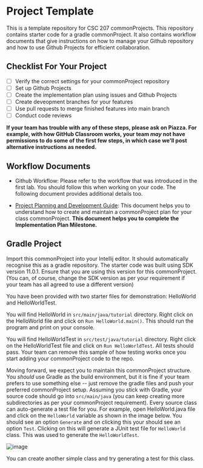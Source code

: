 # Project Template

This is a template repository for CSC 207 commonProjects. 
This repository contains starter code for a gradle commonProject.
It also contains workflow documents that give instructions on how to manage your Github repository and how to use Github Projects for efficient collaboration.

## Checklist For Your Project
- [ ] Verify the correct settings for your commonProject repository
- [ ] Set up Github Projects
- [ ] Create the implementation plan using issues and Github Projects
- [ ] Create deveopment branches for your features
- [ ] Use pull requests to merge finished features into main branch
- [ ] Conduct code reviews

**If your team has trouble with any of these steps, please ask on Piazza. For example, with how GitHub Classroom works, your team *may* not have permissions to do some of the first few steps, in which case we'll post alternative instructions as needed.**

## Workflow Documents

* Github Workflow: Please refer to the workflow that was introduced in the first lab. You should follow this when working on your code. The following document provides additional details too.

* [Project Planning and Development Guide](project_plan_dev.md): This document helps you to understand how to create and maintain a commonProject plan for your class commonProject. **This document helps you to complete the Implementation Plan Milestone.**

## Gradle Project
Import this commonProject into your Intellij editor. It should automatically recognise this as a gradle repository.
The starter code was built using SDK version 11.0.1. Ensure that you are using this version for this commonProject. (You can, of course, change the SDK version as per your requirement if your team has all agreed to use a different version)

You have been provided with two starter files for demonstration: HelloWorld and HelloWorldTest.

You will find HelloWorld in `src/main/java/tutorial` directory. Right click on the HelloWorld file and click on `Run HelloWorld.main()`.
This should run the program and print on your console.

You will find HelloWorldTest in `src/test/java/tutorial` directory. Right click on the HelloWorldTest file and click on `Run HelloWorldTest`.
All tests should pass. Your team can remove this sample of how testing works once you start adding your commonProject code to the repo.

Moving forward, we expect you to maintain this commonProject structure. You *should* use Gradle as the build environment, but it is fine if your team prefers to use something else -- just remove the gradle files and push your preferred commonProject setup. Assuming you stick with Gradle, your source code should go into `src/main/java` (you can keep creating more subdirectories as per your commonProject requirement). Every source class can auto-generate a test file for you. For example, open HelloWorld.java file and click on the `HelloWorld` variable as shown in the image below. You should see an option `Generate` and on clicking this your should see an option `Test`. Clicking on this will generate a JUnit test file for `HelloWorld` class. This was used to generate the `HelloWorldTest`.

![image](https://user-images.githubusercontent.com/5333020/196066655-d3c97bf4-fdbd-46b0-b6ae-aeb8dbcf351d.png)

You can create another simple class and try generating a test for this class.
